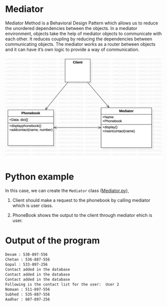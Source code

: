 # Mediator 

Mediator Method is a Behavioral Design Pattern which allows us to reduce the unordered dependencies between the objects. In a mediator environment, objects take the help of mediator objects to communicate with each other. It reduces coupling by reducing the dependencies between communicating objects. The mediator works as a router between objects and it can have it’s own logic to provide a way of communication.

![UML of Records class implemented as a Mediator](mediator.png "UML class diagram of Mediator")

# Python example

In this case, we can create the `Mediator` class ([Mediator.py](mediator.py)),

1. Client should make a request to the phonebook by calling mediator which is user class.

2. PhoneBook shows the output to the client through mediator ehich is user.

# Output of the program
```
Devam : 530-897-556
Chetan : 536-887-556
Gopal : 533-897-256
Contact added in the database
Contact added in the database
Contact added in the database
Following is the contact list for the user:  User 2
Nomaan : 511-897-556
Subhed : 535-887-556
Aadhar : 887-897-256
```